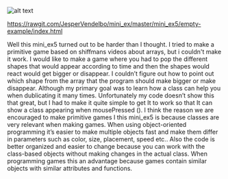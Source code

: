 ![alt text](https://github.com/JesperVendelbo/mini_ex/blob/master/mini_ex5/Sk%C3%A6rmbillede%202018-03-12%20kl.%2023.42.44.png)

https://rawgit.com/JesperVendelbo/mini_ex/master/mini_ex5/empty-example/index.html

Well this mini_ex5 turned out to be harder than I thought. I tried to make a primitive game based on shiffmans videos about arrays, but i couldn't make it work. I would like to make a game where you had to pop the different shapes that would appear according to time and then the shapes would react would get bigger or disappear. I couldn’t figure out how to point out which shape from the array that the program should make bigger or make disappear. Although my primary goal was to learn how a class can help you when dublicating it many times. Unfortunately my code doesn’t show this that great, but I had to make it quite simple to get It to work so that It can show a class appearing when mousePressed ().
I think the reason we are encouraged to make primitive games I this mini_ex5 is because classes are very relevant when making games. When using object-oriented programming it’s easier to make multiple objects fast and make them differ in parameters such as color, size, placement, speed etc.. Also the code is better organized and easier to change because you can work with the class-based objects without making changes in the actual class. When programming games this an advantage because games contain similar objects with similar attributes and functions. 
